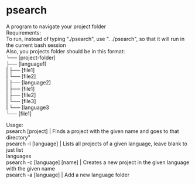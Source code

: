 # psearch
A program to navigate your project folder <br />
Requirements: <br />
  To run, instead of typing "./psearch", use ". ./psearch", so that it will run in the current bash session <br />
  Also, you projects folder should be in this format: <br />
    └── [project-folder] <br />
        ├── [language1]  <br />
        |   ├── [file1]  <br />
        |   └── [file2]  <br />
        |
        ├── [language2]  <br />
        |   ├── [file1]  <br />
        |   ├── [file2]  <br />
        |   └── [file3]  <br />
        |
        └── [language3   <br />
            └── [file1]  <br />


Usage: <br />
  psearch [project] | Finds a project with the given name and goes to that directory"  <br />
  psearch -l [language] | Lists all projects of a given language, leave blank to just list <br /> languages <br />
  psearch -c [language] [name] | Creates a new project in the given language with the given name <br />
  psearch -a [language] | Add a new language folder <br />

